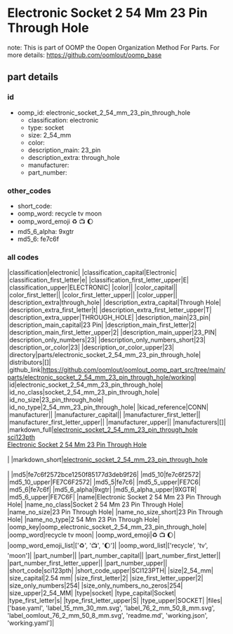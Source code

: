 # Electronic Socket 2 54 Mm 23 Pin Through Hole  

note: This is part of OOMP the Oopen Organization Method For Parts. For more details: https://github.com/oomlout/oomp_base

##  part details





### id
* oomp_id: electronic_socket_2_54_mm_23_pin_through_hole
  * classification: electronic
  * type: socket
  * size: 2_54_mm
  * color: 
  * description_main: 23_pin
  * description_extra: through_hole
  * manufacturer: 
  * part_number: 

### other_codes
* short_code: 
* oomp_word: recycle tv moon
* oomp_word_emoji :recycle: :tv: :moon:
* md5_6_alpha: 9xgtr
* md5_6: fe7c6f

### all codes 
|classification|electronic|
|classification_capital|Electronic|
|classification_first_letter|e|
|classification_first_letter_upper|E|
|classification_upper|ELECTRONIC|
|color||
|color_capital||
|color_first_letter||
|color_first_letter_upper||
|color_upper||
|description_extra|through_hole|
|description_extra_capital|Through Hole|
|description_extra_first_letter|t|
|description_extra_first_letter_upper|T|
|description_extra_upper|THROUGH_HOLE|
|description_main|23_pin|
|description_main_capital|23 Pin|
|description_main_first_letter|2|
|description_main_first_letter_upper|2|
|description_main_upper|23_PIN|
|description_only_numbers|23|
|description_only_numbers_short|23|
|description_or_color|23|
|description_or_color_upper|23|
|directory|parts/electronic_socket_2_54_mm_23_pin_through_hole|
|distributors|[]|
|github_link|https://github.com/oomlout/oomlout_oomp_part_src/tree/main/parts/electronic_socket_2_54_mm_23_pin_through_hole/working|
|id|electronic_socket_2_54_mm_23_pin_through_hole|
|id_no_class|socket_2_54_mm_23_pin_through_hole|
|id_no_size|23_pin_through_hole|
|id_no_type|2_54_mm_23_pin_through_hole|
|kicad_reference|CONN|
|manufacturer||
|manufacturer_capital||
|manufacturer_first_letter||
|manufacturer_first_letter_upper||
|manufacturer_upper||
|manufacturers|[]|
|markdown_full|[electronic_socket_2_54_mm_23_pin_through_hole](https://github.com/oomlout/oomlout_oomp_part_src/tree/main/parts/electronic_socket_2_54_mm_23_pin_through_hole/working)<br>[sci123pth](https://github.com/oomlout/oomlout_oomp_part_src/tree/main/parts/electronic_socket_2_54_mm_23_pin_through_hole/working)<br>[Electronic Socket 2 54 Mm 23 Pin Through Hole](https://github.com/oomlout/oomlout_oomp_part_src/tree/main/parts/electronic_socket_2_54_mm_23_pin_through_hole/working)<br><br>|
|markdown_short|[electronic_socket_2_54_mm_23_pin_through_hole](https://github.com/oomlout/oomlout_oomp_part_src/tree/main/parts/electronic_socket_2_54_mm_23_pin_through_hole/working)<br><br>|
|md5|fe7c6f2572bce1250f85177d3deb9f26|
|md5_10|fe7c6f2572|
|md5_10_upper|FE7C6F2572|
|md5_5|fe7c6|
|md5_5_upper|FE7C6|
|md5_6|fe7c6f|
|md5_6_alpha|9xgtr|
|md5_6_alpha_upper|9XGTR|
|md5_6_upper|FE7C6F|
|name|Electronic Socket 2 54 Mm 23 Pin Through Hole|
|name_no_class|Socket 2 54 Mm 23 Pin Through Hole|
|name_no_size|23 Pin Through Hole|
|name_no_size_short|23 Pin Through Hole|
|name_no_type|2 54 Mm 23 Pin Through Hole|
|oomp_key|oomp_electronic_socket_2_54_mm_23_pin_through_hole|
|oomp_word|recycle tv moon|
|oomp_word_emoji|:recycle: :tv: :moon:|
|oomp_word_emoji_list|[':recycle:', ':tv:', ':moon:']|
|oomp_word_list|['recycle', 'tv', 'moon']|
|part_number||
|part_number_capital||
|part_number_first_letter||
|part_number_first_letter_upper||
|part_number_upper||
|short_code|sci123pth|
|short_code_upper|SCI123PTH|
|size|2_54_mm|
|size_capital|2.54 mm|
|size_first_letter|2|
|size_first_letter_upper|2|
|size_only_numbers|254|
|size_only_numbers_no_zeros|254|
|size_upper|2_54_MM|
|type|socket|
|type_capital|Socket|
|type_first_letter|s|
|type_first_letter_upper|S|
|type_upper|SOCKET|
|files|['base.yaml', 'label_15_mm_30_mm.svg', 'label_76_2_mm_50_8_mm.svg', 'label_oomlout_76_2_mm_50_8_mm.svg', 'readme.md', 'working.json', 'working.yaml']|
